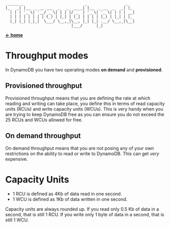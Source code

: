 ```
 _____ _                           _                 _
|_   _| |__  _ __ ___  _   _  __ _| |__  _ __  _   _| |_
  | | | '_ \| '__/ _ \| | | |/ _` | '_ \| '_ \| | | | __|
  | | | | | | | | (_) | |_| | (_| | | | | |_) | |_| | |_
  |_| |_| |_|_|  \___/ \__,_|\__, |_| |_| .__/ \__,_|\__|
                             |___/      |_|
```
[**<- home**](./README.md)

# Throughput modes

In DynamoDB you have two operating modes **on demand** and **provisioned**.


## Provisioned throughput

Provisioned throughput means that you are defining the rate at which reading and writing can take place, you define this in terms of read capacity units (RCUs) and write capacity units (WCUs). This is very handy when you are trying to keep DynamoDB free as you can ensure you do not exceed the 25 RCUs and WCUs allowed for free.


## On demand throughput

On demand throughput means that you are not posing any of your own restrictions on the ability to read or write to DynamoDB. This can get _very_ expensive.


# Capacity Units

- 1 RCU is defined as 4Kb of data read in one second.
- 1 WCU is defined as 1Kb of data written in one second.

Capacity units are always rounded up. If you read only 0.5 Kb of data in a second, that is still 1 RCU. If you write only 1 byte of data in a second, that is still 1 WCU.
